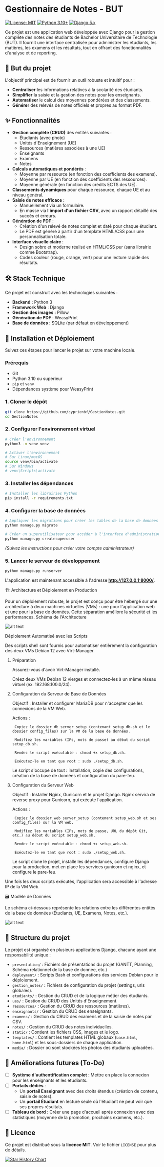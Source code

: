 # Gestionnaire de Notes - BUT

[![License: MIT](https://img.shields.io/badge/License-MIT-yellow.svg)](https://opensource.org/licenses/MIT)
[![Python 3.10+](https://img.shields.io/badge/python-3.10+-blue.svg)](https://www.python.org/downloads/)
[![Django 5.x](https://img.shields.io/badge/Django-5.x-092E20?logo=django)](https://www.djangoproject.com/)

Ce projet est une application web développée avec Django pour la gestion complète des notes des étudiants de Bachelor Universitaire de Technologie (BUT). Il fournit une interface centralisée pour administrer les étudiants, les matières, les examens et les résultats, tout en offrant des fonctionnalités d'analyse et de reporting.

## 🎯 But du projet

L'objectif principal est de fournir un outil robuste et intuitif pour :
-   **Centraliser** les informations relatives à la scolarité des étudiants.
-   **Simplifier** la saisie et la gestion des notes pour les enseignants.
-   **Automatiser** le calcul des moyennes pondérées et des classements.
-   **Générer** des relevés de notes officiels et propres au format PDF.

## ✨ Fonctionnalités

-   **Gestion complète (CRUD)** des entités suivantes :
    -   Étudiants (avec photo)
    -   Unités d'Enseignement (UE)
    -   Ressources (matières associées à une UE)
    -   Enseignants
    -   Examens
    -   Notes
-   **Calculs automatiques et pondérés** :
    -   Moyenne par ressource (en fonction des coefficients des examens).
    -   Moyenne par UE (en fonction des coefficients des ressources).
    -   Moyenne générale (en fonction des crédits ECTS des UE).
-   **Classements dynamiques** pour chaque ressource, chaque UE et au niveau général.
-   **Saisie de notes efficace** :
    -   Manuellement via un formulaire.
    -   En masse via l'**import d'un fichier CSV**, avec un rapport détaillé des succès et erreurs.
-   **Génération de PDF** :
    -   Création d'un relevé de notes complet et daté pour chaque étudiant.
    -   Le PDF est généré à partir d'un template HTML/CSS pour une personnalisation totale.
-   **Interface visuelle claire** :
    -   Design sobre et moderne réalisé en HTML/CSS pur (sans librairie comme Bootstrap).
    -   Codes couleur (rouge, orange, vert) pour une lecture rapide des résultats.

## 🛠️ Stack Technique

Ce projet est construit avec les technologies suivantes :
-   **Backend** : Python 3
-   **Framework Web** : Django
-   **Gestion des images** : Pillow
-   **Génération de PDF** : WeasyPrint
-   **Base de données** : SQLite (par défaut en développement)

## 🚀 Installation et Déploiement

Suivez ces étapes pour lancer le projet sur votre machine locale.

### Prérequis
-   Git
-   Python 3.10 ou supérieur
-   `pip` et `venv`
-   Dépendances système pour WeasyPrint

### 1. Cloner le dépôt
```bash
git clone https://github.com/cyprienbf/GestionNotes.git
cd GestionNotes
```

### 2. Configurer l'environnement virtuel
```bash
# Créer l'environnement
python3 -m venv venv

# Activer l'environnement
# Sur Linux/macOS
source venv/bin/activate
# Sur Windows
# venv\Scripts\activate
```

### 3. Installer les dépendances
```bash
# Installer les librairies Python
pip install -r requirements.txt
```

### 4. Configurer la base de données
```bash
# Appliquer les migrations pour créer les tables de la base de données
python manage.py migrate

# Créer un superutilisateur pour accéder à l'interface d'administration (si besoin)
python manage.py createsuperuser
```
*(Suivez les instructions pour créer votre compte administrateur)*

### 5. Lancer le serveur de développement
```bash
python manage.py runserver
```
L'application est maintenant accessible à l'adresse **http://127.0.0.1:8000/**.

🏗️ Architecture et Déploiement en Production

Pour un déploiement robuste, le projet est conçu pour être hébergé sur une architecture à deux machines virtuelles (VMs) : une pour l'application web et une pour la base de données. Cette séparation améliore la sécurité et les performances.
Schéma de l'Architecture

![alt text](presentation/assets/architecture_de_deploiement.png)

Déploiement Automatisé avec les Scripts

Des scripts shell sont fournis pour automatiser entièrement la configuration des deux VMs Debian 12 avec Virt-Manager.

1. Préparation

    Assurez-vous d'avoir Virt-Manager installé.

    Créez deux VMs Debian 12 vierges et connectez-les à un même réseau virtuel (ex: 192.168.100.0/24).

2. Configuration du Serveur de Base de Données

    Objectif : Installer et configurer MariaDB pour n'accepter que les connexions de la VM Web.

    Actions :

        Copiez le dossier db_server_setup (contenant setup_db.sh et le dossier config_files) sur la VM de la base de données.

        Modifiez les variables (IPs, mots de passe) au début du script setup_db.sh.

        Rendez le script exécutable : chmod +x setup_db.sh.

        Exécutez-le en tant que root : sudo ./setup_db.sh.

    Le script s'occupe de tout : installation, copie des configurations, création de la base de données et configuration du pare-feu.

3. Configuration du Serveur Web

    Objectif : Installer Nginx, Gunicorn et le projet Django. Nginx servira de reverse proxy pour Gunicorn, qui exécute l'application.

    Actions :

        Copiez le dossier web_server_setup (contenant setup_web.sh et ses config_files) sur la VM web.

        Modifiez les variables (IPs, mots de passe, URL du dépôt Git, etc.) au début du script setup_web.sh.

        Rendez le script exécutable : chmod +x setup_web.sh.

        Exécutez-le en tant que root : sudo ./setup_web.sh.

    Le script clone le projet, installe les dépendances, configure Django pour la production, met en place les services gunicorn et nginx, et configure le pare-feu.

Une fois les deux scripts exécutés, l'application sera accessible à l'adresse IP de la VM Web.

🗃️ Modèle de Données

Le schéma ci-dessous représente les relations entre les différentes entités de la base de données (Étudiants, UE, Examens, Notes, etc.).

![alt text](presentation/assets/shema_relationnel_de_la_db.png)

## 📁 Structure du projet

Le projet est organisé en plusieurs applications Django, chacune ayant une responsabilité unique :

-   `presentation/` : Fichiers de présentations du projet (GANTT, Planning, Schéma relationnel de la base de donnée, etc.)
-   `deployment/` : Scripts Bash et configurations des services Debian pour le déploiement.
-   `gestion_notes/` : Fichiers de configuration du projet (settings, urls globales).
-   `etudiants/` : Gestion du CRUD et de la logique métier des étudiants.
-   `ues/` : Gestion du CRUD des Unités d'Enseignement.
-   `ressources/` : Gestion du CRUD des ressources (matières).
-   `enseignants/` : Gestion du CRUD des enseignants.
-   `examens/` : Gestion du CRUD des examens et de la saisie de notes par CSV.
-   `notes/` : Gestion du CRUD des notes individuelles.
-   `static/` : Contient les fichiers CSS, images et le logo.
-   `templates/` : Contient les templates HTML globaux (`base.html`, `home.html`) et les sous-dossiers de chaque application.
-   `media/` : Dossier où sont stockées les photos des étudiants uploadées.

## 🔮 Améliorations futures (To-Do)

-   [ ] **Système d'authentification complet** : Mettre en place la connexion pour les enseignants et les étudiants.
-   [ ] **Portails dédiés** :
    -   Un **portail Enseignant** avec des droits étendus (création de contenu, saisie de notes).
    -   Un **portail Étudiant** en lecture seule où l'étudiant ne peut voir que ses propres résultats.
-   [ ] **Tableau de bord** : Créer une page d'accueil après connexion avec des statistiques (moyenne de la promotion, prochains examens, etc.).

## 📄 Licence

Ce projet est distribué sous la **licence MIT**. Voir le fichier `LICENSE` pour plus de détails.

[![Star History Chart](https://api.star-history.com/svg?repos=cyprienbf/GestionNotes&type=Date)](https://star-history.com/#cyprienbf/GestionNotes&Date)
